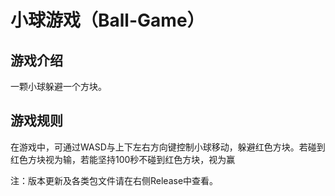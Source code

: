 # 小球游戏（Ball-Game）
## 游戏介绍
一颗小球躲避一个方块。
## 游戏规则
在游戏中，可通过WASD与上下左右方向键控制小球移动，躲避红色方块。若碰到红色方块视为输，若能坚持100秒不碰到红色方块，视为赢

注：版本更新及各类包文件请在右侧Release中查看。
